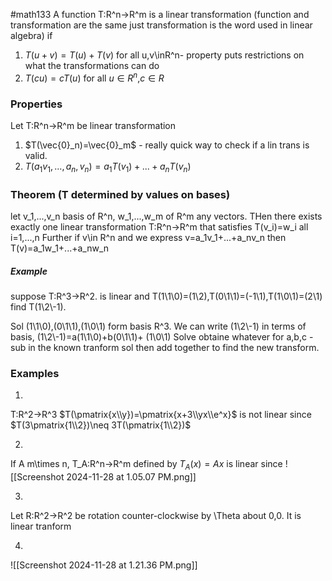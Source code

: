 #math133 
A function T:R^n->R^m is a linear transformation (function and transformation are the same just transformation is the word used in linear algebra) if
1. $T(u+v)=T(u)+T(v)$ for all u,v\inR^n- property puts restrictions on what the transformations can do
2. $T(cu)=cT(u)$ for all $u\in R^n$,$c\in R$

### Properties
Let T:R^n->R^m be linear transformation
1. $T(\vec{0}_n)=\vec{0}_m$ - really quick way to check if a lin trans is valid.
2. $T(a_1v_1,...,a_n,v_n)=a_1T(v_1)+...+a_nT(v_n)$

### Theorem (T determined by values on bases)
let v_1,...,v_n basis of R^n, w_1,...,w_m of R^m any vectors. THen there exists exactly one linear transformation T:R^n->R^m that satisfies T(v_i)=w_i all i=1,...,n
Further if v\in R^n and we express v=a_1v_1+...+a_nv_n then
T(v)=a_1w_1+...+a_nw_n

##### Example
suppose T:R^3->R^2. is linear and T(1\\1\\0)=(1\\2),T(0\\1\\1)=(-1\\1),T(1\\0\\1)=(2\\1) find T(1\\2\\-1).

Sol
(1\\1\\0),(0\\1\\1),(1\\0\\1) form basis R^3. We can write (1\\2\\-1) in terms of basis, (1\\2\\-1)=a(1\\1\\0)+b(0\\1\\1)+ (1\\0\\1)
Solve obtaine whatever for a,b,c - sub in the known tranform sol then add together to find the new transform.

### Examples
1.
T:R^2->R^3
$T(\pmatrix{x\\y})=\pmatrix{x+3\\yx\\e^x}$ is not linear since
$T(3\pmatrix{1\\2})\neq 3T(\pmatrix{1\\2})$


2.
If A m\times n, T_A:R^n->R^m defined by 
$T_A(x)=Ax$
is linear since
![[Screenshot 2024-11-28 at 1.05.07 PM.png]]

3.
Let R:R^2->R^2 be rotation counter-clockwise by \Theta about 0,0. It is linear tranform

4.
![[Screenshot 2024-11-28 at 1.21.36 PM.png]]